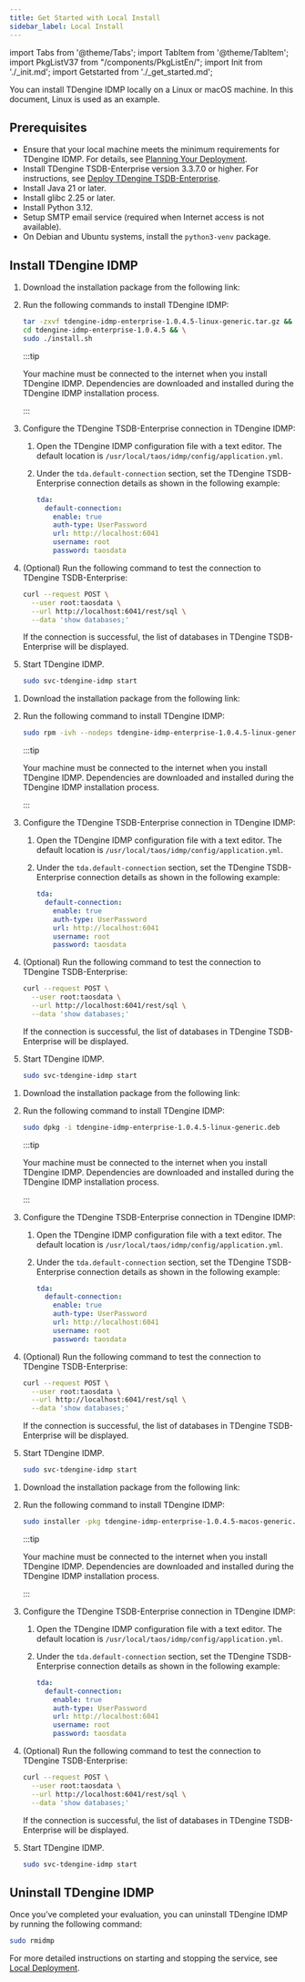 ```yaml
---
title: Get Started with Local Install
sidebar_label: Local Install
---
```


import Tabs from '@theme/Tabs';
import TabItem from '@theme/TabItem';
import PkgListV37 from "/components/PkgListEn/";
import Init from './_init.md';
import Getstarted from './_get_started.md';

You can install TDengine IDMP locally on a Linux or macOS machine. In this document, Linux is used as an example.

## Prerequisites

- Ensure that your local machine meets the minimum requirements for TDengine IDMP. For details, see [Planning Your Deployment](../07-operation/01-planning.md).
- Install TDengine TSDB-Enterprise version 3.3.7.0 or higher. For instructions, see [Deploy TDengine TSDB-Enterprise](https://docs.tdengine.com/get-started/deploy-enterprise-edition/).
- Install Java 21 or later.
- Install glibc 2.25 or later.
- Install Python 3.12.
- Setup SMTP email service (required when Internet access is not available).
- On Debian and Ubuntu systems, install the `python3-venv` package.

## Install TDengine IDMP

<Tabs>
<TabItem label="Linux-Generic" value="tar">

1. Download the installation package from the following link:

   <PkgListV37 productName="TDengine IDMP-Enterprise" version="1.0.4.5" platform="Linux-Generic" arch="x64" pkgType="Server" />

1. Run the following commands to install TDengine IDMP:

   ```bash
   tar -zxvf tdengine-idmp-enterprise-1.0.4.5-linux-generic.tar.gz && \
   cd tdengine-idmp-enterprise-1.0.4.5 && \
   sudo ./install.sh
   ```

   :::tip

   Your machine must be connected to the internet when you install TDengine IDMP. Dependencies are downloaded and installed during the TDengine IDMP installation process. 

   :::

1. Configure the TDengine TSDB-Enterprise connection in TDengine IDMP:

   1. Open the TDengine IDMP configuration file with a text editor. The default location is `/usr/local/taos/idmp/config/application.yml`.
   1. Under the `tda.default-connection` section, set the TDengine TSDB-Enterprise connection details as shown in the following example:

      ```yaml
      tda:
        default-connection:
          enable: true
          auth-type: UserPassword
          url: http://localhost:6041
          username: root
          password: taosdata
      ```

1. (Optional) Run the following command to test the connection to TDengine TSDB-Enterprise:

   ```bash
   curl --request POST \
     --user root:taosdata \
     --url http://localhost:6041/rest/sql \
     --data 'show databases;'
   ```
   If the connection is successful, the list of databases in TDengine TSDB-Enterprise will be displayed.

1. Start TDengine IDMP.

   ```bash
   sudo svc-tdengine-idmp start
   ```

</TabItem>

<TabItem label="Linux-Red Hat" value="rpm">

1. Download the installation package from the following link:

   <PkgListV37 productName="TDengine IDMP-Enterprise" version="1.0.4.5" platform="Linux-Red Hat" arch="x64" pkgType="Server" />

1. Run the following command to install TDengine IDMP:

   ```bash
   sudo rpm -ivh --nodeps tdengine-idmp-enterprise-1.0.4.5-linux-generic.rpm
   ```

   :::tip

   Your machine must be connected to the internet when you install TDengine IDMP. Dependencies are downloaded and installed during the TDengine IDMP installation process. 

   :::

1. Configure the TDengine TSDB-Enterprise connection in TDengine IDMP:

   1. Open the TDengine IDMP configuration file with a text editor. The default location is `/usr/local/taos/idmp/config/application.yml`.
   1. Under the `tda.default-connection` section, set the TDengine TSDB-Enterprise connection details as shown in the following example:

      ```yaml
      tda:
        default-connection:
          enable: true
          auth-type: UserPassword
          url: http://localhost:6041
          username: root
          password: taosdata
      ```

1. (Optional) Run the following command to test the connection to TDengine TSDB-Enterprise:

   ```bash
   curl --request POST \
     --user root:taosdata \
     --url http://localhost:6041/rest/sql \
     --data 'show databases;'
   ```
   If the connection is successful, the list of databases in TDengine TSDB-Enterprise will be displayed.

1. Start TDengine IDMP.

   ```bash
   sudo svc-tdengine-idmp start
   ```

</TabItem>

<TabItem label="Linux-Ubuntu" value="deb">

1. Download the installation package from the following link:

   <PkgListV37 productName="TDengine IDMP-Enterprise" version="1.0.4.5" platform="Linux-Ubuntu" arch="x64" pkgType="Server" />

1. Run the following command to install TDengine IDMP:

   ```bash
   sudo dpkg -i tdengine-idmp-enterprise-1.0.4.5-linux-generic.deb
   ```

   :::tip

   Your machine must be connected to the internet when you install TDengine IDMP. Dependencies are downloaded and installed during the TDengine IDMP installation process. 

   :::

1. Configure the TDengine TSDB-Enterprise connection in TDengine IDMP:

   1. Open the TDengine IDMP configuration file with a text editor. The default location is `/usr/local/taos/idmp/config/application.yml`.
   1. Under the `tda.default-connection` section, set the TDengine TSDB-Enterprise connection details as shown in the following example:

      ```yaml
      tda:
        default-connection:
          enable: true
          auth-type: UserPassword
          url: http://localhost:6041
          username: root
          password: taosdata
      ```

1. (Optional) Run the following command to test the connection to TDengine TSDB-Enterprise:

   ```bash
   curl --request POST \
     --user root:taosdata \
     --url http://localhost:6041/rest/sql \
     --data 'show databases;'
   ```
   If the connection is successful, the list of databases in TDengine TSDB-Enterprise will be displayed.

1. Start TDengine IDMP.

   ```bash
   sudo svc-tdengine-idmp start
   ```

</TabItem>

<TabItem label="macOS" value="mac">

1. Download the installation package from the following link:

   <PkgListV37 productName="TDengine IDMP-Enterprise" version="1.0.4.5" platform="macOS" arch="x64" pkgType="Server" />

1. Run the following command to install TDengine IDMP:

   ```bash
   sudo installer -pkg tdengine-idmp-enterprise-1.0.4.5-macos-generic.pkg -target /
   ```

   :::tip

   Your machine must be connected to the internet when you install TDengine IDMP. Dependencies are downloaded and installed during the TDengine IDMP installation process. 

   :::

1. Configure the TDengine TSDB-Enterprise connection in TDengine IDMP:

   1. Open the TDengine IDMP configuration file with a text editor. The default location is `/usr/local/taos/idmp/config/application.yml`.
   1. Under the `tda.default-connection` section, set the TDengine TSDB-Enterprise connection details as shown in the following example:

      ```yaml
      tda:
        default-connection:
          enable: true
          auth-type: UserPassword
          url: http://localhost:6041
          username: root
          password: taosdata
      ```

1. (Optional) Run the following command to test the connection to TDengine TSDB-Enterprise:

   ```bash
   curl --request POST \
     --user root:taosdata \
     --url http://localhost:6041/rest/sql \
     --data 'show databases;'
   ```
   If the connection is successful, the list of databases in TDengine TSDB-Enterprise will be displayed.

1. Start TDengine IDMP.

   ```bash
   sudo svc-tdengine-idmp start
   ```

</TabItem>
</Tabs>

<Init />

<Getstarted />

## Uninstall TDengine IDMP

Once you’ve completed your evaluation, you can uninstall TDengine IDMP by running the following command:

```bash
sudo rmidmp
```

For more detailed instructions on starting and stopping the service, see [Local Deployment](../07-operation/02-installation/01-install-guide.md).
